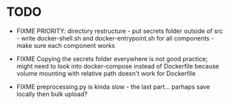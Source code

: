 # TODO

- FIXME PRIORITY: directory restructure - put secrets folder outside of src - write docker-shell.sh and docker-entrypoint.sh for all components - make sure each component works

- FIXME Copying the secrets folder everywhere is not good practice; might need to look into docker-compose instead of Dockerfile because volume mounting with relative path doesn't work for Dockerfile

- FIXME preprocessing.py is kinda slow - the last part... parhaps save locally then bulk upload?
